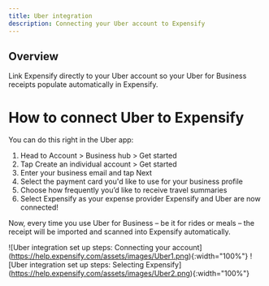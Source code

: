 ```yaml
---
title: Uber integration
description: Connecting your Uber account to Expensify
---
```

## Overview

Link Expensify directly to your Uber account so your Uber for Business receipts populate automatically in Expensify. 

# How to connect Uber to Expensify

You can do this right in the Uber app:

1. Head to Account > Business hub > Get started 
2. Tap Create an individual account > Get started
3. Enter your business email and tap Next
4. Select the payment card you'd like to use for your business profile
5. Choose how frequently you’d like to receive travel summaries 
6. Select Expensify as your expense provider
Expensify and Uber are now connected! 

Now, every time you use Uber for Business – be it for rides or meals – the receipt will be imported and scanned into Expensify automatically. 

![Uber integration set up steps: Connecting your account]
(https://help.expensify.com/assets/images/Uber1.png){:width="100%"}
![Uber integration set up steps: Selecting Expensify]
(https://help.expensify.com/assets/images/Uber2.png){:width="100%"}
